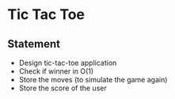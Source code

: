 # Tic Tac Toe

## Statement
   - Design tic-tac-toe application
   - Check if winner in O(1)
   - Store the moves (to simulate the game again)
   - Store the score of the user 
